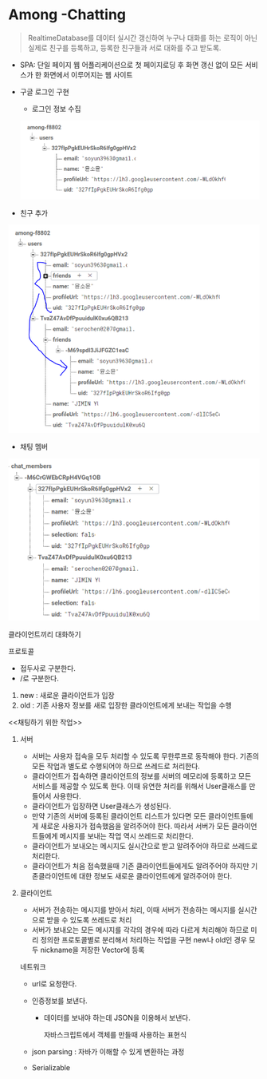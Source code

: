 # Among -Chatting

>  RealtimeDatabase를 데이터 실시간 갱신하여 누구나 대화를 하는 로직이 아닌 실제로 친구를 등록하고, 등록한 친구들과 서로 대화를 주고 받도록. 

* SPA: 단일 페이지 웹 어플리케이션으로 첫 페이지로딩 후 화면 갱신 없이 모든 서비스가 한 화면에서 이루어지는 웹 사이트

* 구글 로그인 구현

  * 로그인 정보 수집

  ![image-20200430154716838](images/image-20200430154716838.png)

* 친구 추가

![image-20200430204344545](images/image-20200430204344545.png)

* 채팅 멤버

![image-20200501104615160](images/image-20200501104615160.png)















클라이언트끼리 대화하기

프로토콜
- 접두사로 구분한다.
- /로 구분한다.
1. new : 새로운 클라이언트가 입장
2. old : 기존 사용자 정보를 새로 입장한 클라이언트에게 보내는 작업을 수행



<<채팅하기 위한 작업>>
1. 서버
   - 서버는 사용자 접속을 모두 처리할 수 있도록 무한루프로 동작해야 한다.
         기존의 모든 작업과 별도로 수행되어야 하므로 쓰레드로 처리한다.
   - 클라이언트가 접속하면 클라이언트의 정보를 서버의 메모리에 등록하고 모든 서비스를 
          제공할 수 있도록 한다. 이때 유연한 처리를 위해서 User클래스를 만들어서 사용한다.
   - 클라이언트가 입장하면 User클래스가 생성된다.
   - 만약 기존의 서버에 등록된 클라이언트 리스트가 있다면 모든 클라이언트들에게
         새로운 사용자가 접속했음을 알려주어야 한다.
         따라서 서버가 모든 클라이언트들에게 메시지를 보내는 작업 역시 쓰레드로 처리한다.
   - 클라이언트가 보내오는 메시지도 실시간으로 받고 알려주어야 하므로 쓰레드로 처리한다.
   - 클라이언트가 처음 접속했을때 기존 클라이언트들에게도 알려주어야 하지만 
         기존클라이언트에 대한 정보도 새로운 클라이언트에게 알려주어야 한다. 
   
2. 클라이언트
   - 서버가 전송하는 메시지를 받아서 처리, 이때 서버가 전송하는 메시지를 실시간으로 받을
         수 있도록 쓰레드로 처리
   - 서버가 보내오는 모든 메시지를 각각의 경우에 따라 다르게 처리해야 하므로 미리 
          정의한 프로토콜별로 분리해서 처리하는 작업을 구현
     new나 old인 경우 모두 nickname을 저장한 Vector에 등록
     
   
   
   
   
   
   
   
   네트워크
     - url로 요청한다.
     - 인증정보를 보낸다.
   
          * 데이터를 보내야 하는데 JSON을 이용해서 보낸다.
   
             자바스크립트에서 객체를 만들때 사용하는 표현식
     - json parsing : 자바가 이해할 수 있게 변환하는 과정
   
     - Serializable
       
   
   
   
   
   
    